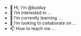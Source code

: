 - 👋 Hi, I’m @buiduy
- 👀 I’m interested in ...
- 🌱 I’m currently learning ...
- 💞️ I’m looking to collaborate on ...
- 📫 How to reach me ...

<!---
buiduy/buiduy is a ✨ special ✨ repository because its `README.md` (this file) appears on your GitHub profile.
You can click the Preview link to take a look at your changes.
--->

